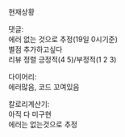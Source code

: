 현재상황

댓글:  
에러 없는 것으로 추정(19일 0시기준)  
별점 추가하고싶다  
리뷰 정렬 긍정적(4 5)/부정적(1 2 3)

다이어리:  
에러많음, 코드 꼬여있음

칼로리계산기:  
아직 다 미구현  
에러는 없는것으로 추정
